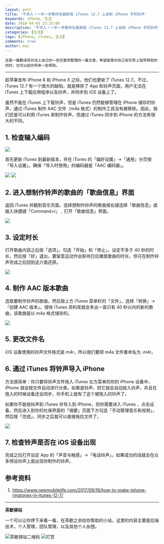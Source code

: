 ```yaml
---
layout: post
title: '不求人！一步一步教你在最新版 iTunes 12.7 上自制 iPhone 手机铃声'
keywords: iPhone, 生活
date: 2018-04-03 23:25:00
description: '不求人！一步一步教你在最新版 iTunes 12.7 上自制 iPhone 手机铃声'
categories: [生活]
tags: [iPhone, iTunes, 生活]
comments: true
author: mai
---
```


    这是一篇翻译另外加上自己的一些完善而整理的一篇文章，希望能够对自己有实质上指导帮助的同时，也可以给你带来一些帮助。

----

趁苹果发布 iPhone 8 和 iPhone X 之际，他们也更新了 iTunes 12.7。不过，iTunes 12.7 有一个很大的缺陷，就是移除了 App 和铃声页面，用户无法在 iTunes 上下载应用程序以及铃声，并同步到 iOS 设备上了。

虽然不能在 iTunes 上下载铃声，但是 iTunes 仍然能够管理在 iPhone 储存的铃声，通过 iTunes 制作 AAC 文件（m4a 格式）的制作工具没有被移除。因此，我们还是可以利用 iTunes 来制作铃声，但通过 iTunes 同步到 iPhone 的方法有很大的不同。

## 1. 检查输入编码

![](http://oqos7hrvp.bkt.clouddn.com/blog/itunes_version_01.png)

首先更新 iTunes 到最新版本，并在 iTunes 的「偏好设置」→「通用」分页按「导入设置」，确保「导入时使用」的编码器是「AAC 编码器」。

![](http://oqos7hrvp.bkt.clouddn.com/blog/itunes_setting_01.png)
![](http://oqos7hrvp.bkt.clouddn.com/blog/itunes_setting_02.png)

<!--more-->

## 2. 进入想制作铃声的歌曲的「歌曲信息」界面

返回 iTunes 并翻到音乐页面，选择想制作铃声的歌曲按右键选择「歌曲信息」或输入快捷键「Command+I」﹐打开「歌曲信息」界面。

![](http://oqos7hrvp.bkt.clouddn.com/blog/itunes_music_01.png)

## 3. 设定时长

打开歌曲内容之后按「选项」，勾选「开始」和「停止」，设定不多于 40 秒的时长，然后按「好」退出，要留意这动作会影响日后播放歌曲的时长，但可在制作铃声完成之后回到这介面还原。

![](http://oqos7hrvp.bkt.clouddn.com/blog/itunes_music_02.png)

## 4. 制作 AAC 版本歌曲

选取要制作铃声的歌曲，然后按上方 iTunes 菜单栏的「文件」，选择「转换」→「创建 AAC 版本」，很快 iTunes 资料库就会多出一首只有 40 秒以内的新的歌曲，该歌曲是以 m4a 格式储存的。

![](http://oqos7hrvp.bkt.clouddn.com/blog/itunes_music_03.png)

## 5. 更改文件名

iOS 设备使用的铃声文件格式是 m4r，所以我们要把 m4a 文件重命名为 .m4r。

## 6. 通过 iTunes 将铃声导入 iPhone

方法很简单：你只要将铃声文件拖入 iTunes 左方菜单的你的 iPhone 设备中，iPhone 就会按文件自动进行分类，如果是铃声，则它就会自动放入铃声，并且在拖入的时候设备还会同步，你手机上就有了这个被拖入的铃声了。

如果你不能拖铃声到 iTunes 并导入到 iPhone，则你需要进入 iTunes ，点击设备，然后进入到你的社保界面的「摘要」页面下方勾选「手动管理音乐和视频」，然后按「完成」，同步之后就可以直接拖拉文件了。

![](http://oqos7hrvp.bkt.clouddn.com/blog/itunes_iphone.png)

## 7. 检查铃声是否在 iOS 设备出现

完成之后打开设定 App 的「声音与触感」→「电话铃声」，如果成功的话就会在众多预设铃声上面出现你制作的铃声。

## 参考资料

1. https://www.newmobilelife.com/2017/09/16/how-to-make-iphone-ringtones-in-itunes-12-7/

----

**茶歇驿站**

一个可以让你停下来看一看，在茶歇之余给你帮助的小站，这里的内容主要是后端技术，个人管理，团队管理，以及其他个人杂想。

![茶歇驿站二维码](http://oqos7hrvp.bkt.clouddn.com/blog/tech_tea.jpg)
![打赏](http://oqos7hrvp.bkt.clouddn.com/blog/money.jpg)
